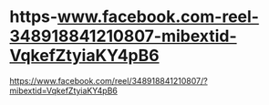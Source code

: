 # https-www.facebook.com-reel-348918841210807-mibextid-VqkefZtyiaKY4pB6
https://www.facebook.com/reel/348918841210807/?mibextid=VqkefZtyiaKY4pB6
